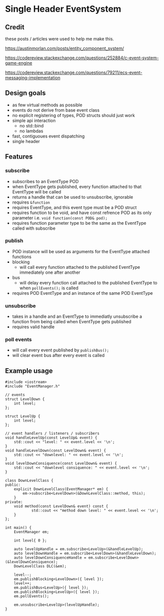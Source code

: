 # Single Header EventSystem

## Credit
these posts / articles were used to help me make this.

https://austinmorlan.com/posts/entity_component_system/

https://codereview.stackexchange.com/questions/252884/c-event-system-game-engine

https://codereview.stackexchange.com/questions/79211/ecs-event-messaging-implementation

## Design goals

* as few virtual methods as possible
* events do not derive from base event class
* no explicit registering of types, POD structs should just work
* simple api interaction 
    * no std::bind
    * no lambdas
* fast, contiguoues event dispatching
* single header

## Features

### subscribe

* subscribes to an EventType POD
* when EventType gets published, every function attached to that EventType will be called
* returns a handle that can be used to unsubscribe, ignorable
* requires ```&function```
* requires EventType, and this event type must be a POD struct
* requires function to be void, and have const refrence POD as its only parameter i.e. ```void function(const POD& pod);```
* requires function parameter type to be the same as the EventType called with subscribe


### publish

* POD instance will be used as arguments for the EventType attached functions
* blocking
    * will call every function attached to the published EventType immediately one after another
* bus
    * will delay every function call attached to the published EventType to when ```pollEvents();``` is called
* requires POD EventType and an instance of the same POD EventType

    
### unsubscribe

* takes in a handle and an EventType to immediatly unsubscribe a function from being called when EventType gets published
* requires valid handle

### poll events

* will call every event published by ```publishBus();```
* will clear event bus after every event is called

## Example usage

    #include <iostream>
    #include "EventManager.h"

    // events
    struct LevelDown {
	    int level;
    };

    struct LevelUp {
	    int level;
    };

    // event handlers / listeners / subscribers
    void handleLevelUp(const LevelUp& event) {
	    std::cout << "level: " << event.level << '\n';
    }
    void handleLevelDown(const LevelDown& event) {
	    std::cout << "downlevel: " << event.level << '\n';
    }
    void levelDownConsiquence(const LevelDown& event) {
	    std::cout << "downlevel consiquence: " << event.level << '\n';
    }

    class DownLevelClass {
    public:
	    explicit DownLevelClass(EventManager* em) {
		    em->subscribe<LevelDown>(&DownLevelClass::method, this);
	    }
    private:
	    void method(const LevelDown& event) const {
	    	    std::cout << "method down level: " << event.level << '\n';
	    }
    };

    int main() {
	    EventManager em;

	    int level{ 0 };

	    auto levelUpHandle = em.subscribe<LevelUp>(&handleLevelUp);
	    auto levelDownHandle = em.subscribe<LevelDown>(&handleLevelDown);
	    auto levelDownConsiquenceHandle = em.subscribe<LevelDown>(&levelDownConsiquence);
	    DownLevelClass DLC(&em);

	    level--;
	    em.publishBlocking<LevelDown>({ level });
	    level++;
	    em.publishBus<LevelUp>({ level });
	    em.publishBlocking<LevelUp>({ level });
	    em.pollEvents();

	    em.unsubscribe<LevelUp>(levelUpHandle);
    }
